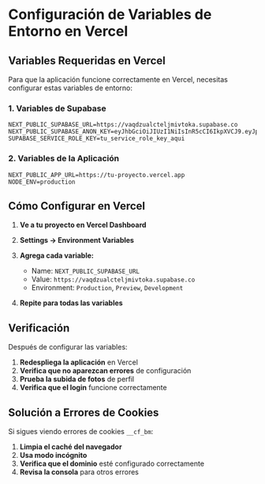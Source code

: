 # Configuración de Variables de Entorno en Vercel

## Variables Requeridas en Vercel

Para que la aplicación funcione correctamente en Vercel, necesitas configurar estas variables de entorno:

### 1. Variables de Supabase
```
NEXT_PUBLIC_SUPABASE_URL=https://vaqdzualcteljmivtoka.supabase.co
NEXT_PUBLIC_SUPABASE_ANON_KEY=eyJhbGciOiJIUzI1NiIsInR5cCI6IkpXVCJ9.eyJpc3MiOiJzdXBhYmFzZSIsInJlZiI6InZhcWR6dWFsY3RlbGptaXZ0b2thIiwicm9sZSI6ImFub24iLCJpYXQiOjE3NTY4NTk4MzMsImV4cCI6MjA3MjQzNTgzM30.crB_eVlezZGyqm0Iw_JCQXQKnDj2JFNdRUD16pOJoTo
SUPABASE_SERVICE_ROLE_KEY=tu_service_role_key_aqui
```

### 2. Variables de la Aplicación
```
NEXT_PUBLIC_APP_URL=https://tu-proyecto.vercel.app
NODE_ENV=production
```

## Cómo Configurar en Vercel

1. **Ve a tu proyecto en Vercel Dashboard**
2. **Settings → Environment Variables**
3. **Agrega cada variable:**
   - Name: `NEXT_PUBLIC_SUPABASE_URL`
   - Value: `https://vaqdzualcteljmivtoka.supabase.co`
   - Environment: `Production`, `Preview`, `Development`

4. **Repite para todas las variables**

## Verificación

Después de configurar las variables:

1. **Redespliega la aplicación** en Vercel
2. **Verifica que no aparezcan errores** de configuración
3. **Prueba la subida de fotos** de perfil
4. **Verifica que el login** funcione correctamente

## Solución a Errores de Cookies

Si sigues viendo errores de cookies `__cf_bm`:

1. **Limpia el caché del navegador**
2. **Usa modo incógnito**
3. **Verifica que el dominio** esté configurado correctamente
4. **Revisa la consola** para otros errores












